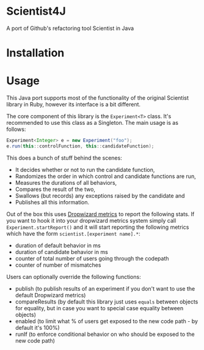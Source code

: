 # Scientist4J

A port of Github's refactoring tool Scientist in Java

# Installation

# Usage

This Java port supports most of the functionality of the original Scientist library in Ruby, however its interface is a bit different.

The core component of this library is the `Experiment<T>` class. It's recommended to use this class as a Singleton. The main usage is as follows:

```java
Experiment<Integer> e = new Experiment("foo");
e.run(this::controlFunction, this::candidateFunction);
```

This does a bunch of stuff behind the scenes:
* It decides whether or not to run the candidate function,
* Randomizes the order in which control and candidate functions are run,
* Measures the durations of all behaviors,
* Compares the result of the two,
* Swallows (but records) any exceptions raised by the candidate and
* Publishes all this information.

Out of the box this uses [Dropwizard metrics](https://dropwizard.github.io/metrics/3.1.0/) to report the following stats.
If you want to hook it into your dropwizard metrics system simply call `Experiment.startReport()` and it will start reporting the following
metrics which have the form `scientist.[experiment name].*`:

* duration of default behavior in ms
* duration of candidate behavior in ms
* counter of total number of users going through the codepath
* counter of number of mismatches


Users can optionally override the following functions:

* publish (to publish results of an experiment if you don't want to use the default Dropwizard metrics)
* compareResults (by default this library just uses `equals` between objects for equality, but in case you want to special case equality between objects)
* enabled (to limit what % of users get exposed to the new code path - by default it's 100%)
* runIf (to enforce conditional behavior on who should be exposed to the new code path)
